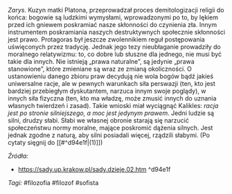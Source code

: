 _Zarys._ Kuzyn matki Platona, przeprowadzał proces demitologizacji religii do końca: bogowie są ludzkimi wymysłami, wprowadzonymi po to, by lękiem przed ich gniewem poskramiać nasze skłonności do czynienia zła. Innym instrumentem poskramiania naszych destruktywnych społecznie skłonności jest prawo. Protagoras był jeszcze zwolennikiem reguł postępowania uświęconych przez tradycję. Jednak jego tezy nieubłaganie prowadziły do moralnego relatywizmu: to, co dobre lub słuszne dla jednego, nie musi być takie dla innych. Nie istnieją „prawa naturalne”, są jedynie „prawa stanowione”, które zmieniane są wraz ze zmianą okoliczności. O ustanowieniu danego zbioru praw decydują nie wola bogów bądź jakieś uniwersalne racje, ale w pewnych warunkach siła perswazji (ten, kto jest bardziej przebiegłym dyskutantem, narzuca innym swoje poglądy), w innych siła fizyczna (ten, kto ma władzę, może zmusić innych do uznania własnych twierdzeń i zasad). 
Takie wnioski miał wyciągnąć Kalikles: _racja jest po stronie silniejszego, a moc jest jedynym prawem_. Jedni ludzie są silni, drudzy słabi. Słabi we własnej obronie starają się narzucić społeczeństwu normy moralne, mające poskromić dążenia silnych. Jest jednak zgodne z naturą, aby silni posiadali więcej, rządzili słabymi. (Po cytaty sięgnij do [[#^d94e1f|(1)]])

_Źródła:_
- https://sady.up.krakow.pl/sady.dzieje.02.htm ^d94e1f

_Tagi:_ #filozofia #filozof #sofista